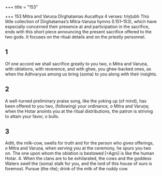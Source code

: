+++
title = "153"

+++
153 Mitra and Varuṇa
Dīrghatamas Aucathya
4 verses: triṣṭubh
This little collection of Dīrghatamas’s Mitra-Varuṇa hymns (I.151–153), which  have especially concerned their presence at and participation in the sacrifice, ends  with this short piece announcing the present sacrifice offered to the two gods. It  focuses on the ritual details and on the priestly personnel.
## 1
Of one accord we shall sacrifice greatly to you two, o Mitra and Varuṇa,  with oblations, with reverence,
and with ghee, you ghee-backed ones, as when the Adhvaryus among us  bring (soma) to you along with their insights.
## 2
A well-turned preliminary praise song, like the yoking up (of mind), has  been offered to you two, (following) your ordinance, o Mitra and Varuṇa; when the Hotar anoints you at the ritual distributions, the patron is  striving to attain your favor, o bulls.
## 3
Aditi, the milk-cow, swells for truth and for the person who gives  offerings, o Mitra and Varuṇa,
when serving you at the ceremony, he spurs you two on. The one upon  whom the oblation is bestowed [=Agni] is like the human Hotar. 4. When the clans are to be exhilarated, the cows and the goddess Waters  swell the (soma) stalk for you,
and the lord of this house of ours is foremost. Pursue (the rite); drink of  the milk of the ruddy cow.
